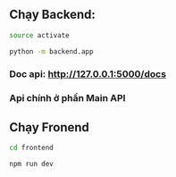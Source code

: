 ## Chạy Backend:
```bash
source activate
```
```bash 
python -m backend.app
```

### Doc api: http://127.0.0.1:5000/docs
### Api chính ở phần Main API


## Chạy Fronend
```bash
cd frontend
```
```bash
npm run dev
```